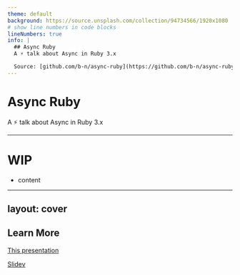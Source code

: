 ```yaml
---
theme: default
background: https://source.unsplash.com/collection/94734566/1920x1080
# show line numbers in code blocks
lineNumbers: true
info: |
  ## Async Ruby
  A ⚡ talk about Async in Ruby 3.x

  Source: [github.com/b-n/async-ruby](https://github.com/b-n/async-ruby)
---
```


# Async Ruby

A ⚡ talk about Async in Ruby 3.x

---

# WIP

- content

---
layout: cover
---

## Learn More

[This presentation](https://github.com/b-n/async-ruby)

[Slidev](https://sli.dev)
